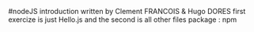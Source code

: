 #nodeJS introduction
written by Clement FRANCOIS & Hugo DORES
first exercize is just Hello.js and the second is all other files
package : npm
